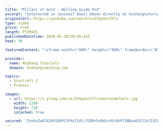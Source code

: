 ```yaml
---
title: "Pillars of Gold - Walling Guide PvZ"
excerpt: "Interested in lessons? Email Devon directly at hushangtutorials@outlook.com ------------------------------------------------------------------------------------------------------- Want to support HuShang Tutorials directly? Patreon is a website where you can contribute a monthly donation that will help"
originalUrl: https://youtube.com/watch?v=I3Sp4sc5Ylc
type: video
price: Free
length: PT3M41S
publishedDateTime: 2020-05-28T20:56:44Z
heat: 50

featuredContent: "<iframe width=\"800\" height=\"500\" frameborder=\"0\" src=\"https://www.youtube.com/embed/I3Sp4sc5Ylc\" allow=\"accelerometer; autoplay; encrypted-media; gyroscope; picture-in-picture\" allowfullscreen></iframe>"

provider:
  name: HuShang Tutorials
  domain: hushangcoaching.com

topics:
  - StarCraft 2
  - Protoss

images:
  - url: https://i.ytimg.com/vi/I3Sp4sc5Ylc/maxresdefault.jpg
    width: 1280
    height: 720
    isCached: true

secured: "InnkuZwQ7424PZOGPC3Y6oTi0l/7GDRn5xDH2+4St4hPTZWDeaO3IJ2n713CBnvQnJ5VFGHr6FOywrYCGznxegkrl/3dfxuordaqJyMxLU3D9U/hZzuq9xP8n4PzX4do57/vMH3qkKxRgGg4D8rqRoZvyZeuEmSNjqJqDbGTKmiWu9U+1Jh2mVpaNEFahcLnd94se2r5+X5kS/KfaLia9VnfSMMMCCEtTycUQATg9lFkgONGxlu4MXFpX6N9eDcDadKWzgzi7Rwwr40Qg6sOoXn7J7SdESTgBWooArPPl1Zis8FcTteZrazJp1fYPk8Y6Pwg4J7kpfbgay5J6eV/fDc9/nVkhRWi4507Yq6oiVPykToBXDrU9EsGwalcolJh2r1Qr/WbFyMNHDLMY2IkNIVv8VONQdCdq1ploVFyLJo=;GTl9EiLk3/Ll1ELxcGqCHQ=="
---
```


